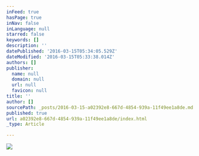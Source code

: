 ```yaml
---
inFeed: true
hasPage: true
inNav: false
inLanguage: null
starred: false
keywords: []
description: ''
datePublished: '2016-03-15T05:34:05.529Z'
dateModified: '2016-03-15T05:33:38.014Z'
authors: []
publisher:
  name: null
  domain: null
  url: null
  favicon: null
title: ''
author: []
sourcePath: _posts/2016-03-15-a02392e8-667d-4854-939a-11f49ee1a8de.md
published: true
url: a02392e8-667d-4854-939a-11f49ee1a8de/index.html
_type: Article

---
```

![](https://the-grid-user-content.s3-us-west-2.amazonaws.com/a6413e11-0cc9-4bdf-8f0e-26942cb546e9.jpg)